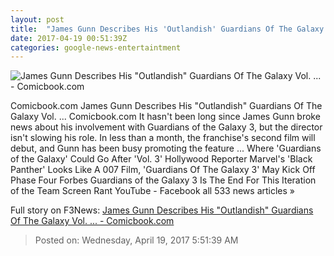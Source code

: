 ```yaml
---
layout: post
title:  "James Gunn Describes His 'Outlandish' Guardians Of The Galaxy Vol. ... - Comicbook.com"
date: 2017-04-19 00:51:39Z
categories: google-news-entertaintment
---
```


![James Gunn Describes His "Outlandish" Guardians Of The Galaxy Vol. ... - Comicbook.com](http://media.comicbook.com/2017/03/guardians-of-the-galaxy-star-lord-drax-gamora-groot-rocket-240129-640x320.jpg)

Comicbook.com James Gunn Describes His "Outlandish" Guardians Of The Galaxy Vol. ... Comicbook.com It hasn't been long since James Gunn broke news about his involvement with Guardians of the Galaxy 3, but the director isn't slowing his role. In less than a month, the franchise's second film will debut, and Gunn has been busy promoting the feature ... Where 'Guardians of the Galaxy' Could Go After 'Vol. 3' Hollywood Reporter Marvel's 'Black Panther' Looks Like A 007 Film, 'Guardians Of The Galaxy 3' May Kick Off Phase Four Forbes Guardians of the Galaxy 3 Is The End For This Iteration of the Team Screen Rant YouTube - Facebook all 533 news articles »


Full story on F3News: [James Gunn Describes His "Outlandish" Guardians Of The Galaxy Vol. ... - Comicbook.com](http://www.f3nws.com/n/HZhBTB)

> Posted on: Wednesday, April 19, 2017 5:51:39 AM
